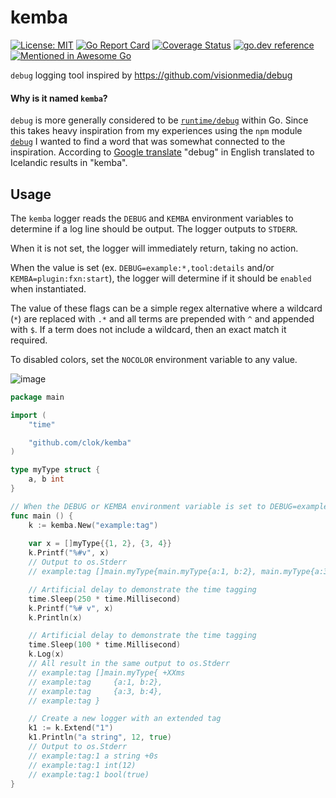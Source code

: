 # kemba
[![License: MIT](https://img.shields.io/badge/License-MIT-brightgreen.svg)](https://github.com/clok/kemba/blob/master/LICENSE)
[![Go Report Card](https://goreportcard.com/badge/clok/kemba)](https://goreportcard.com/report/clok/kemba)
[![Coverage Status](https://coveralls.io/repos/github/clok/kemba/badge.svg)](https://coveralls.io/github/clok/kemba)
[![go.dev reference](https://img.shields.io/badge/go.dev-reference-007d9c?logo=go&logoColor=white)](https://pkg.go.dev/github.com/clok/kemba?tab=overview)
[![Mentioned in Awesome
Go](https://awesome.re/mentioned-badge-flat.svg)](https://github.com/avelino/awesome-go)

`debug` logging tool inspired by https://github.com/visionmedia/debug

#### Why is it named `kemba`?

`debug` is more generally considered to be [`runtime/debug`](https://golang.org/pkg/runtime/debug/) within Go. Since this takes heavy inspiration from my experiences using the `npm` module [`debug`](https://github.com/visionmedia/debug) I wanted to find a word that was somewhat connected to the inspiration. According to [Google translate](https://www.google.com/search?q=debug+in+icelandic) "debug" in English translated to Icelandic results in "kemba".

## Usage

The `kemba` logger reads the `DEBUG` and `KEMBA` environment variables to determine if a log line should be output. The logger outputs to `STDERR`.

When it is not set, the logger will immediately return, taking no action.

When the value is set (ex. `DEBUG=example:*,tool:details` and/or `KEMBA=plugin:fxn:start`), the logger will determine if it should be `enabled` when instantiated.

The value of these flags can be a simple regex alternative where a wildcard (`*`) are replaced with `.*` and all terms are prepended with `^` and appended with `$`. If a term does not include a wildcard, then an exact match it required.

To disabled colors, set the `NOCOLOR` environment variable to any value.

![image](https://user-images.githubusercontent.com/1429775/88557149-7973ff80-cfef-11ea-8ec2-ff332fd1b25f.png)

```go
package main

import (
    "time"

	"github.com/clok/kemba"
)

type myType struct {
	a, b int
}

// When the DEBUG or KEMBA environment variable is set to DEBUG=example:* the kemba logger will output to STDERR
func main () {
    k := kemba.New("example:tag")
	
    var x = []myType{{1, 2}, {3, 4}}
    k.Printf("%#v", x)
    // Output to os.Stderr
    // example:tag []main.myType{main.myType{a:1, b:2}, main.myType{a:3, b:4}} +0s

    // Artificial delay to demonstrate the time tagging
    time.Sleep(250 * time.Millisecond)
    k.Printf("%# v", x)
    k.Println(x)

    // Artificial delay to demonstrate the time tagging
    time.Sleep(100 * time.Millisecond)
    k.Log(x)
    // All result in the same output to os.Stderr
    // example:tag []main.myType{ +XXms
    // example:tag     {a:1, b:2},
    // example:tag     {a:3, b:4},
    // example:tag }

    // Create a new logger with an extended tag
    k1 := k.Extend("1")
    k1.Println("a string", 12, true)
    // Output to os.Stderr
    // example:tag:1 a string +0s
    // example:tag:1 int(12)
    // example:tag:1 bool(true)
}
```

